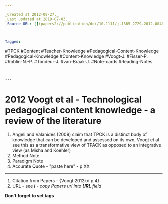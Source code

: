 ```yaml
---

_Created at 2012-09-27._
_Last updated at 2019-07-03._
_Source URL: [](papers2://publication/doi/10.1111/j.1365-2729.2012.00487.x)._



Tagged: 
```
#TPCK #Content #Teacher-Knowledge #Pedagogical-Content-Knowledge #Pedagogical-Knowledge #Content-Knowledge #Voogt-J. #Fisser-P. #Roblin-N.-P. #Tondeur-J. #van-Braak-J. #Note-cards #Reading-Notes
```


---
```


# 2012 Voogt et al - Technological pedagogical content knowledge - a review of the literature


1.  Angeli and Valanides (2009) claim that TPCK is a distinct body of knowledge that can be developed and assessed on its own, Voogt et al see this as a transformative view of TPACK as opposed to an integrative view (as Misha and Koehler)
2.  Method Note
3.  Paradigm Note
4.  Accurate Quote - "paste here" - p XX
    

* * *

1.  Citation from Papers - {Voogt:2012kd p.4}
2.  URL - see _**i** - copy Papers url into **URL** field_

**Don't forget to set tags**

